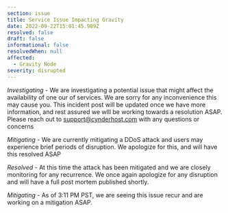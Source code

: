 ```yaml
---
section: issue
title: Service Issue Impacting Gravity
date: 2022-09-22T15:01:45.989Z
resolved: false
draft: false
informational: false
resolvedWhen: null
affected:
  - Gravity Node
severity: disrupted
---
```

*Investigating* - We are investigating a potential issue that might affect the availability of one our of services. We are sorry for any inconvenience this may cause you. This incident post will be updated once we have more information, and rest assured we wlll be working towards a resolution ASAP. Please reach out to support@cynderhost.com with any questions or concerns

*Mitigating* - We are currently mitigating a DDoS attack and users may experience brief periods of disruption. We apologize for this, and will have this resolved ASAP

*Resolved -* At this time the attack has been mitigated and we are closely monitoring for any recurrence. We once again apologize for any disruption and will have a full post mortem published shortly.

*M﻿itigating -* As of 3:11 PM PST, we are seeing this issue recur and are working on a mitigation ASAP.